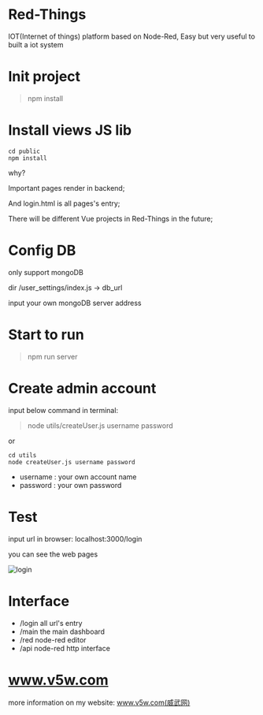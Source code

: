 # Red-Things
IOT(Internet of things) platform based on Node-Red, Easy but very useful to built a iot system

# Init project
> npm install

# Install views JS lib
```
cd public
npm install
```

why? 

Important pages render in backend;

And login.html is all pages's entry;

There will be different Vue projects in Red-Things in the future;


# Config DB
only support mongoDB

dir /user_settings/index.js  ->  db_url

input your own mongoDB server address

# Start to run
> npm run server

# Create admin account
input below command in terminal:
> node utils/createUser.js username password

or

```
cd utils
node createUser.js username password
```
+ username : your own account name
+ password : your own password

# Test
input url in browser: localhost:3000/login

you can see the web pages

![login](https://github.com/xqli82/Red-Things/blob/master/login.png)

# Interface
+ /login  all url's entry
+ /main   the main dashboard
+ /red    node-red editor
+ /api    node-red http interface

# www.v5w.com
more information on my website: www.v5w.com(威武网)
